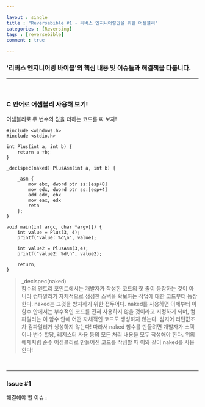 ```yaml
---

layout : single
title : "Reversebible #1 - 리버스 엔지니어링만을 위한 어셈블리"
categories : [Reversing]
tags : [reversebible]
comment : true

---
```


### '리버스 엔지니어링 바이블'의 핵심 내용 및 이슈들과 해결책을 다룹니다.

---

<br/>

### C 언어로 어셈블리 사용해 보기!

어셈블리로 두 변수의 값을 더하는 코드를 짜 보자!

~~~
#include <windows.h>
#include <stdio.h>

int Plus(int a, int b) {
    return a +b;
}

_declspec(naked) PlusAsm(int a, int b) {

    _asm {
        mov ebx, dword ptr ss:[esp+8]
        mov edx, dword ptr ss:[esp+4]
        add edx, ebx
        mov eax, edx
        retn
    };
}

void main(int argc, char *argv[]) {
    int value = Plus(3, 4);
    printf("value: %d\n", value);

    int value2 = PlusAsm(3,4);
    printf("value2: %d\n", value2);

    return;
}
~~~

> _declspec(naked) <br/>
함수의 엔트리 포인트에서는 개발자가 작성한 코드의 첫 줄이 등장하는 것이 아니라 컴파일러가 자체적으로 생성한 스택을 확보하는 작업에 대한 코드부터 등장한다. naked는 그것을 방지하기 위한 접두어다. naked를 사용하면 이제부터 이 함수 안에서는 부수적인 코드를 전혀 사용하지 않을 것이라고 지정하게 되며, 컴파일러는 이 함수 안에 어떤 자체적인 코드도 생성하지 않는다. 심지어 리턴값조차 컴파일러가 생성하지 않는다! 따라서 naked 함수를 만들려면 개발자가 스택이나 변수 할당, 레지스터 사용 등의 모든 처리 내용을 모두 작성해야 한다. 위의 예제처럼 순수 어셈블리로 만들어진 코드를 작성할 때 이와 같이 naked를 사용한다!






<br/>

---



### Issue #1

해결해야 할 이슈 : 

